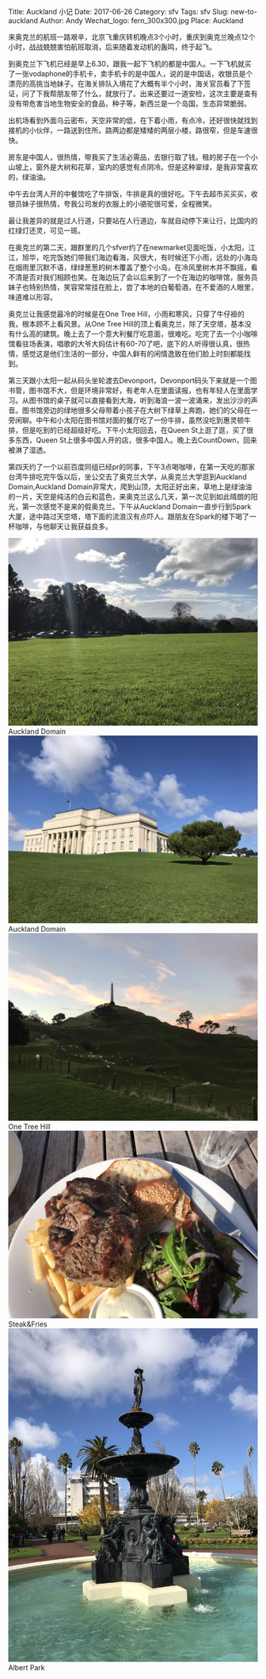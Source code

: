 Title: Auckland 小记
Date: 2017-06-26
Category: sfv
Tags: sfv
Slug: new-to-auckland 
Author: Andy
Wechat_logo: fern_300x300.jpg
Place: Auckland


来奥克兰的航班一路艰辛，北京飞重庆转机晚点3个小时，重庆到奥克兰晚点12个小时，战战兢兢害怕航班取消，后来随着发动机的轰鸣，终于起飞。

到奥克兰下飞机已经是早上6.30，跟我一起下飞机的都是中国人。一下飞机就买了一张vodaphone的手机卡，卖手机卡的是中国人，说的是中国话，收银员是个漂亮的高挑当地妹子。在海关排队入境花了大概有半个小时，海关官员看了下签证，问了下我帮朋友带了什么，就放行了。出来还要过一道安检，这次主要是查有没有带危害当地生物安全的食品，种子等，新西兰是一个岛国，生态异常脆弱。

出机场看到外面乌云密布，天空非常的低，在下着小雨，有点冷，还好很快就找到接机的小伙伴，一路送到住所。路两边都是矮矮的两层小楼，路很窄，但是车速很快。

房东是中国人，很热情，带我买了生活必需品，去银行取了钱。租的房子在一个小山坡上，窗外是大树和花草，室内的感觉有点阴冷。但是这种翠绿，是我非常喜欢的，绿油油。


中午去台湾人开的中餐馆吃了牛排饭，牛排是真的很好吃。下午去超市买买买，收银员妹子很热情，夸我公司发的衣服上的小骆驼很可爱，全程微笑。

最让我差异的就是过人行道，只要站在人行道边，车就自动停下来让行，比国内的红绿灯还灵，可见一斑。


在奥克兰的第二天，跟群里的几个sfver约了在newmarket见面吃饭，小太阳，江江，旭华，吃完饭她们带我们海边看海，风很大，有时候还下小雨，远处的小海岛在烟雨里沉默不语，绿绿葱葱的树木覆盖了整个小岛，在冷风里树木并不飘摇，看不清是否对我们相顾也笑。在海边玩了会以后来到了一个在海边的咖啡馆，服务员妹子也特别热情，笑容常常挂在脸上，尝了本地的白葡萄酒，在不爱酒的人眼里，味道难以形容。

奥克兰让我感觉最冷的时候是在One Tree Hill，小雨和寒风，只穿了牛仔褂的我，根本顾不上看风景。从One Tree Hill的顶上看奥克兰，除了天空塔，基本没有什么高的建筑。晚上去了一个意大利餐厅吃意面，很难吃。吃完了去一个小咖啡馆看驻场表演，唱歌的大爷大妈估计有60-70了吧，底下的人听得很认真，很热情，感觉这是他们生活的一部分，中国人鲜有的闲情逸致在他们脸上时刻都能找到。


第三天跟小太阳一起从码头坐轮渡去Devonport，Devonport码头下来就是一个图书管，图书馆不大，但是环境非常好，有老年人在里面读报，也有年轻人在里面学习。从图书馆的桌子就可以直接看到大海，听到海浪一波一波涌来，发出沙沙的声音。图书馆旁边的绿地很多父母带着小孩子在大树下绿草上奔跑，她们的父母在一旁闲聊。中午和小太阳在图书馆对面的餐厅吃了一份牛排，虽然没吃到惠灵顿牛排，但是吃到的已经超级好吃。下午小太阳回去，在Queen St上逛了逛，买了很多东西，Queen St上很多中国人开的店，很多中国人。晚上去CountDown，回来被淋了湿透。

第四天约了一个以前百度同组已经pr的同事，下午3点喝咖啡，在第一天吃的那家台湾牛排吃完午饭以后，坐公交去了奥克兰大学，从奥克兰大学逛到Auckland Domain,Auckland Domain非常大，爬到山顶，太阳正好出来，草地上是绿油油的一片，天空是纯洁的白云和蓝色，来奥克兰这么几天，第一次见到如此晴朗的阳光，第一次感觉不是来的假奥克兰。下午从Auckland Domain一直步行到Spark大厦，途中路过天空塔，塔下面的流浪汉有点吓人。跟朋友在Spark的楼下喝了一杯咖啡，与他聊天让我获益良多。

<div class="figure">
    <img src="/static/images/aukland_domain_1.jpg" alt="auk_domain_1" class="img-responsive carousel-inner img-rounded"/>
    <div class="caption">Auckland Domain</div>
</div>
<div class="figure">
    <img src="/static/images/aukland_domain_2.jpg" alt="auk_domain_2" class="img-responsive carousel-inner img-rounded"/>
    <div class="caption">Auckland Domain</div>
</div>
<div class="figure">
    <img src="/static/images/one_tree_hill.jpg" alt="ont_tree_hill" class="img-responsive carousel-inner img-rounded"/>
    <div class="caption">One Tree Hill</div>
</div>
<div class="figure">
    <img src="/static/images/steak_and_fries.jpg" alt="steak_and_fries" class="img-responsive carousel-inner img-rounded"/>
    <div class="caption">Steak&amp;Fries</div>
</div>

<div class="figure">
    <img src="/static/images/albert_park.jpg" alt="albert_park" class="img-responsive carousel-inner img-rounded"/>
    <div class="caption">Albert Park</div>
</div>